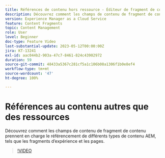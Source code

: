 ```yaml
---
title: Références de contenu hors ressource - Éditeur de fragment de contenu
description: Découvrez comment les champs de contenu de fragment de contenu prennent en charge le référencement de différents types de contenu AEM, tels que les fragments d’expérience et les pages.
version: Experience Manager as a Cloud Service
feature: Content Fragments
topic: Content Management
role: User
level: Beginner
doc-type: Feature Video
last-substantial-update: 2023-05-12T00:00:00Z
jira: KT-13241
exl-id: aac044b2-903a-47c7-8461-824c43902972
duration: 59
source-git-commit: 48433a5367c281cf5a1c106b08a1306f1b0e8ef4
workflow-type: tm+mt
source-wordcount: '47'
ht-degree: 100%

---
```


# Références au contenu autres que des ressources

Découvrez comment les champs de contenu de fragment de contenu prennent en charge le référencement de différents types de contenu AEM, tels que les fragments d’expérience et les pages.

>[!VIDEO](https://video.tv.adobe.com/v/3436764/?learn=on&captions=fre_fr)
